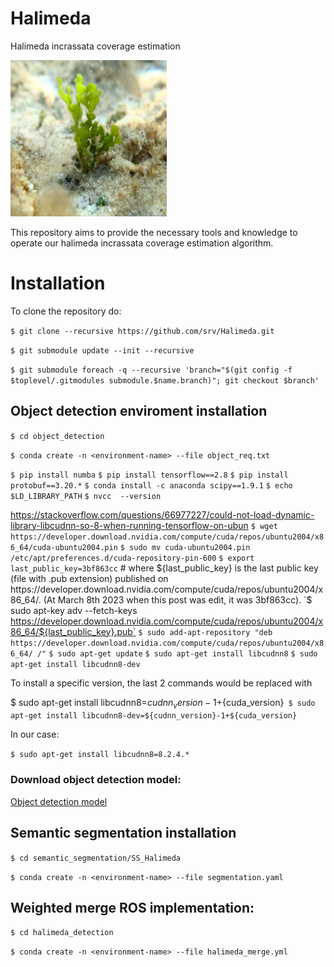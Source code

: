 # Halimeda
Halimeda incrassata coverage estimation

 <img src="dataset/OD/test/halimeda_205.JPG" width="250">

This repository aims to provide the necessary tools and knowledge to operate our halimeda incrassata coverage estimation algorithm.

# Installation

To clone the repository do:

`$ git clone --recursive https://github.com/srv/Halimeda.git` 

`$ git submodule update --init --recursive`

`$ git submodule foreach -q --recursive 'branch="$(git config -f $toplevel/.gitmodules submodule.$name.branch)"; git checkout $branch'`


## Object detection enviroment installation

`$ cd object_detection`

`$ conda create -n <environment-name> --file object_req.txt`

`$ pip install numba`
`$ pip install tensorflow==2.8`
`$ pip install protobuf==3.20.*`
`$ conda install -c anaconda scipy==1.9.1`
`$ echo $LD_LIBRARY_PATH`
`$ nvcc  --version`

https://stackoverflow.com/questions/66977227/could-not-load-dynamic-library-libcudnn-so-8-when-running-tensorflow-on-ubun
`$ wget https://developer.download.nvidia.com/compute/cuda/repos/ubuntu2004/x86_64/cuda-ubuntu2004.pin`
`$ sudo mv cuda-ubuntu2004.pin /etc/apt/preferences.d/cuda-repository-pin-600`
`$ export last_public_key=3bf863cc` # where ${last_public_key} is the last public key (file with .pub extension) published on https://developer.download.nvidia.com/compute/cuda/repos/ubuntu2004/x86_64/. (At March 8th 2023 when this post was edit, it was 3bf863cc).
`$ sudo apt-key adv --fetch-keys https://developer.download.nvidia.com/compute/cuda/repos/ubuntu2004/x86_64/${last_public_key}.pub`
`$ sudo add-apt-repository "deb https://developer.download.nvidia.com/compute/cuda/repos/ubuntu2004/x86_64/ /"`
`$ sudo apt-get update`
`$ sudo apt-get install libcudnn8`
`$ sudo apt-get install libcudnn8-dev`

To install a specific version, the last 2 commands would be replaced with

$ sudo apt-get install libcudnn8=${cudnn_version}-1+${cuda_version}`
$ sudo apt-get install libcudnn8-dev=${cudnn_version}-1+${cuda_version}`

In our case:

`$ sudo apt-get install libcudnn8=8.2.4.*` 

### Download object detection model:

[Object detection model](https://zenodo.org/record/7611869#.Y_xsFSbMJD8)

## Semantic segmentation installation

`$ cd semantic_segmentation/SS_Halimeda`

`$ conda create -n <environment-name> --file segmentation.yaml`

## Weighted merge ROS implementation:
 
 `$ cd halimeda_detection`

`$ conda create -n <environment-name> --file halimeda_merge.yml`

